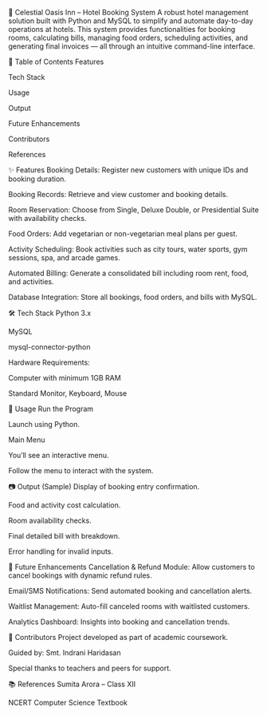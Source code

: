 🌌 Celestial Oasis Inn – Hotel Booking System
A robust hotel management solution built with Python and MySQL to simplify and automate day-to-day operations at hotels.
This system provides functionalities for booking rooms, calculating bills, managing food orders, scheduling activities, and generating final invoices — all through an intuitive command-line interface.

📖 Table of Contents
Features

Tech Stack

Usage

Output

Future Enhancements

Contributors

References

✨ Features
Booking Details: Register new customers with unique IDs and booking duration.

Booking Records: Retrieve and view customer and booking details.

Room Reservation: Choose from Single, Deluxe Double, or Presidential Suite with availability checks.

Food Orders: Add vegetarian or non-vegetarian meal plans per guest.

Activity Scheduling: Book activities such as city tours, water sports, gym sessions, spa, and arcade games.

Automated Billing: Generate a consolidated bill including room rent, food, and activities.

Database Integration: Store all bookings, food orders, and bills with MySQL.

🛠️ Tech Stack
Python 3.x

MySQL

mysql-connector-python

Hardware Requirements:

Computer with minimum 1GB RAM

Standard Monitor, Keyboard, Mouse

🚀 Usage
Run the Program

Launch using Python.

Main Menu

You’ll see an interactive menu.

Follow the menu to interact with the system.

📷 Output (Sample)
Display of booking entry confirmation.

Food and activity cost calculation.

Room availability checks.

Final detailed bill with breakdown.

Error handling for invalid inputs.

🔮 Future Enhancements
Cancellation & Refund Module: Allow customers to cancel bookings with dynamic refund rules.

Email/SMS Notifications: Send automated booking and cancellation alerts.

Waitlist Management: Auto-fill canceled rooms with waitlisted customers.

Analytics Dashboard: Insights into booking and cancellation trends.

👥 Contributors
Project developed as part of academic coursework.

Guided by: Smt. Indrani Haridasan

Special thanks to teachers and peers for support.

📚 References
Sumita Arora – Class XII

NCERT Computer Science Textbook
